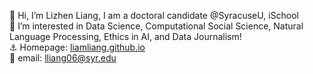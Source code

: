 👋 Hi, I’m Lizhen Liang, I am a doctoral candidate @SyracuseU, iSchool        
📖 I’m interested in Data Science, Computational Social Science, Natural Language Processing, Ethics in AI, and Data Journalism!        
⚓ Homepage: [liamliang.github.io](liamliang.github.io)        
📧 email: lliang06@syr.edu        

<!---
LiamLiang/LiamLiang is a ✨ special ✨ repository because its `README.md` (this file) appears on your GitHub profile.
You can click the Preview link to take a look at your changes.
--->
